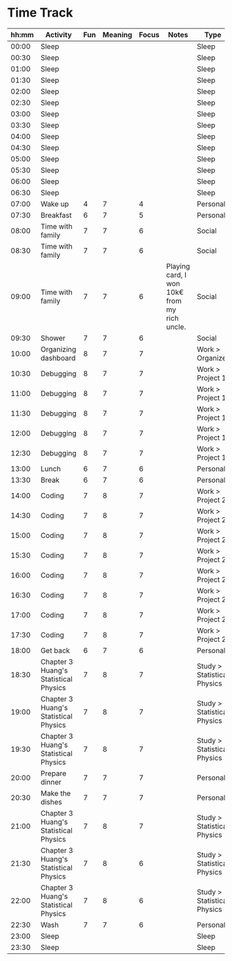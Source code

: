 # Time Track
| hh:mm | Activity                              | Fun | Meaning | Focus | Notes                                        | Type                        |
| ----- | ------------------------------------- | --- | ------- | ----- | -------------------------------------------- | --------------------------- |
| 00:00 | Sleep                                 |     |         |       |                                              | Sleep                       |
| 00:30 | Sleep                                 |     |         |       |                                              | Sleep                       |
| 01:00 | Sleep                                 |     |         |       |                                              | Sleep                       |
| 01:30 | Sleep                                 |     |         |       |                                              | Sleep                       |
| 02:00 | Sleep                                 |     |         |       |                                              | Sleep                       |
| 02:30 | Sleep                                 |     |         |       |                                              | Sleep                       |
| 03:00 | Sleep                                 |     |         |       |                                              | Sleep                       |
| 03:30 | Sleep                                 |     |         |       |                                              | Sleep                       |
| 04:00 | Sleep                                 |     |         |       |                                              | Sleep                       |
| 04:30 | Sleep                                 |     |         |       |                                              | Sleep                       |
| 05:00 | Sleep                                 |     |         |       |                                              | Sleep                       |
| 05:30 | Sleep                                 |     |         |       |                                              | Sleep                       |
| 06:00 | Sleep                                 |     |         |       |                                              | Sleep                       |
| 06:30 | Sleep                                 |     |         |       |                                              | Sleep                       |
| 07:00 | Wake up                               | 4   | 7       | 4     |                                              | Personal                    |
| 07:30 | Breakfast                             | 6   | 7       | 5     |                                              | Personal                    |
| 08:00 | Time with family                      | 7   | 7       | 6     |                                              | Social                      |
| 08:30 | Time with family                      | 7   | 7       | 6     |                                              | Social                      |
| 09:00 | Time with family                      | 7   | 7       | 6     | Playing card, I won 10k€ from my rich uncle. | Social                      |
| 09:30 | Shower                                | 7   | 7       | 6     |                                              | Social                      |
| 10:00 | Organizing dashboard                  | 8   | 7       | 7     |                                              | Work > Organizer            |
| 10:30 | Debugging                             | 8   | 7       | 7     |                                              | Work > Project 1            |
| 11:00 | Debugging                             | 8   | 7       | 7     |                                              | Work > Project 1            |
| 11:30 | Debugging                             | 8   | 7       | 7     |                                              | Work > Project 1            |
| 12:00 | Debugging                             | 8   | 7       | 7     |                                              | Work > Project 1            |
| 12:30 | Debugging                             | 8   | 7       | 7     |                                              | Work > Project 1            |
| 13:00 | Lunch                                 | 6   | 7       | 6     |                                              | Personal                    |
| 13:30 | Break                                 | 6   | 7       | 6     |                                              | Personal                    |
| 14:00 | Coding                                | 7   | 8       | 7     |                                              | Work > Project 2            |
| 14:30 | Coding                                | 7   | 8       | 7     |                                              | Work > Project 2            |
| 15:00 | Coding                                | 7   | 8       | 7     |                                              | Work > Project 2            |
| 15:30 | Coding                                | 7   | 8       | 7     |                                              | Work > Project 2            |
| 16:00 | Coding                                | 7   | 8       | 7     |                                              | Work > Project 2            |
| 16:30 | Coding                                | 7   | 8       | 7     |                                              | Work > Project 2            |
| 17:00 | Coding                                | 7   | 8       | 7     |                                              | Work > Project 2            |
| 17:30 | Coding                                | 7   | 8       | 7     |                                              | Work > Project 2            |
| 18:00 | Get back                              | 6   | 7       | 6     |                                              | Personal                    |
| 18:30 | Chapter 3 Huang's Statistical Physics | 7   | 8       | 7     |                                              | Study > Statistical Physics |
| 19:00 | Chapter 3 Huang's Statistical Physics | 7   | 8       | 7     |                                              | Study > Statistical Physics |
| 19:30 | Chapter 3 Huang's Statistical Physics | 7   | 8       | 7     |                                              | Study > Statistical Physics |
| 20:00 | Prepare dinner                        | 7   | 7       | 7     |                                              | Personal                    |
| 20:30 | Make the dishes                       | 7   | 7       | 7     |                                              | Personal                    |
| 21:00 | Chapter 3 Huang's Statistical Physics | 7   | 8       | 7     |                                              | Study > Statistical Physics |
| 21:30 | Chapter 3 Huang's Statistical Physics | 7   | 8       | 6     |                                              | Study > Statistical Physics |
| 22:00 | Chapter 3 Huang's Statistical Physics | 7   | 8       | 6     |                                              | Study > Statistical Physics |
| 22:30 | Wash                                  | 7   | 7       | 6     |                                              | Personal                    |
| 23:00 | Sleep                                 |     |         |       |                                              | Sleep                       |
| 23:30 | Sleep                                 |     |         |       |                                              | Sleep                       |
